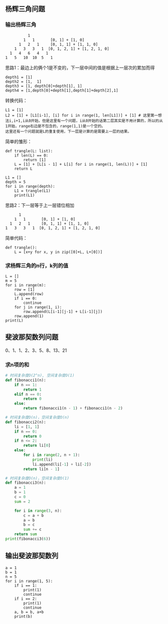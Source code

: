 ## 杨辉三角问题

### 输出杨辉三角

``` 
          1
        1   1       [0, 1] + [1, 0]
      1   2   1     [0, 1, 1] + [1, 1, 0]
    1   3   3   1  [0, 1, 2, 1] + [1, 2, 1, 0]
  1   4   6   4   1
1   5   10  10  5   1
```

思路1：最边上的俩个1是不变的，下一层中间的值是根据上一层次的累加而得

``` 
depth1 = [1]
depth2 = [1,  1]
depth3 = [1, depth[0]+depth[1], 1]
depth4 = [1,depth[0]+depth[1],depth[1]+depth[2],1]
```

转换代码：

``` 
L1 = [1]
L2 = [1] + [L1[i-1], [i] for i in range(1, len[L1])] + [1] # 这里第一想法i,i+1,i从0开始，但是这里有一个问题，i从0开始的话第二层其实是不用计算的，所以的从1开始，range右边是不包含的，range(1,1)是一个空的。
这里还有一个问题就是L的重复使用，下一层是计算的是需要上一层的结果。
```

简单的雏形：

``` 
def trangle(L: list):
    if len(L) == 0:
        return [1]
    L = [1] + [L[i - 1] + L[i] for i in range(1, len(L))] + [1]
    return L

L1 = []
depth = 5
for i in range(depth):
    L1 = trangle(L1)
    print(L1)

```

思路2：下一层等于上一层错位相加

          1
        1   1       [0, 1] + [1, 0]
      1   2   1     [0, 1, 1] + [1, 1, 0]
    1   3   3   1  [0, 1, 2, 1] + [1, 2, 1, 0]

简单代码：

``` 
def trangle():
	L = [x+y for x, y in zip([0]+L, L+[0])]
```

### 求杨辉三角的n行，k列的值

``` 
L = []
m = 5
for i in range(m):
    row = [1]
    L.append(row)
    if i == 0:
        continue
    for j in range(1, i):
        row.append(L[i-1][j-1] + L[i-1][j])
    row.append(1)
print(L)
```

## 斐波那契数列问题

0、1、1、2、3、5、8、13、21

### 求n项的和

``` python
# 时间复杂度O(2^n), 空间复杂度O(1)
def fibonacci1(n):
    if n == 1:
        return 1
    elif n == 0:
        return 0
    else:
        return fibonacci1(n - 1) + fibonacci1(n - 2)

# 时间复杂度O(n)，空间复杂度O(n)
def fibonacci2(n):
    li = [1, 1]
    if n == 0:
        return 0
    if n <= 2:
        return li[0]
    else:
        for i in range(2, n + 1):
            print(li)
            li.append(li[-1] + li[-2])
        return li[n - 1]

# 时间复杂度O(n)，空间复杂度O(1)
def fibonacci3(n):
    a = 1
    b = 1
    c = 0
    sum = 2

    for i in range(3, n):
        c = a + b
        a = b
        b = c
        sum += c
    return sum
print(fibonacci3(6))
```

## 输出斐波那契数列

``` 
a = 1
b = 1
n = 5
for i in range(1, 5):
    if i == 1:
        print(1)
        continue
    if i == 2:
        print(1)
        continue
    a, b = b, a+b
    print(b)

```
